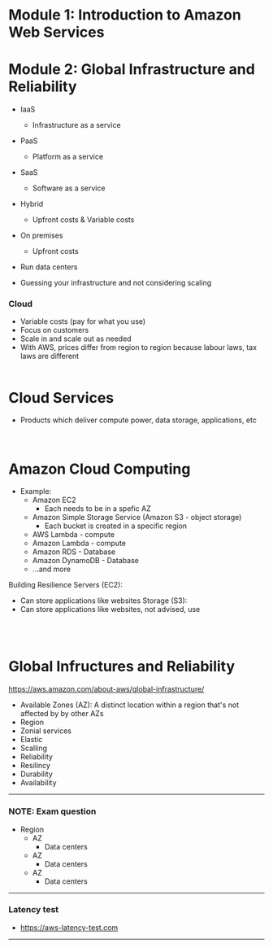 # Module 1: Introduction to Amazon Web Services
# Module 2: Global Infrastructure and Reliability

- IaaS

  - Infrastructure as a service

- PaaS

  - Platform as a service

- SaaS

  - Software as a service

- Hybrid

  - Upfront costs & Variable costs

- On premises
  - Upfront costs
- Run data centers
- Guessing your infrastructure and not considering scaling

### Cloud

- Variable costs (pay for what you use)
- Focus on customers
- Scale in and scale out as needed
- With AWS, prices differ from region to region because labour laws, tax laws are different
  <br>
  <br>

# Cloud Services

- Products which deliver compute power, data storage, applications, etc

<br>

# Amazon Cloud Computing

- Example:
  - Amazon EC2
    - Each needs to be in a spefic AZ
  - Amazon Simple Storage Service (Amazon S3 - object storage)
    - Each bucket is created in a specific region
  - AWS Lambda - compute
  - Amazon Lambda - compute
  - Amazon RDS - Database
  - Amazon DynamoDB - Database
  - ...and more

Building Resilience
Servers (EC2):

- Can store applications like websites
  Storage (S3):
- Can store applications like websites, not advised, use

<br>
<br>
 
# Global Infructures and Reliability

https://aws.amazon.com/about-aws/global-infrastructure/

- Available Zones (AZ): A distinct location within a region that's not affected by by other AZs
- Region
- Zonial services
- Elastic
- Scalling
- Reliability
- Resilincy
- Durability
- Availability

---

### NOTE: Exam question

- Region
  - AZ
    - Data centers
  - AZ
    - Data centers
  - AZ
    - Data centers

---

### Latency test

- https://aws-latency-test.com

---
